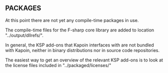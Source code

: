 ## PACKAGES

At this point there are not yet any compile-time packages in use.

The compile-time files for the F-sharp core library are added to location "../output/dllrefs/".

In general, the KSP add-ons that Kapoin interfaces with are not bundled with Kapoin, neither in binary distributions nor in source code repositories.

The easiest way to get an overview of the relevant KSP add-ons is to look at the license files included in "../packaged/licenses/"
